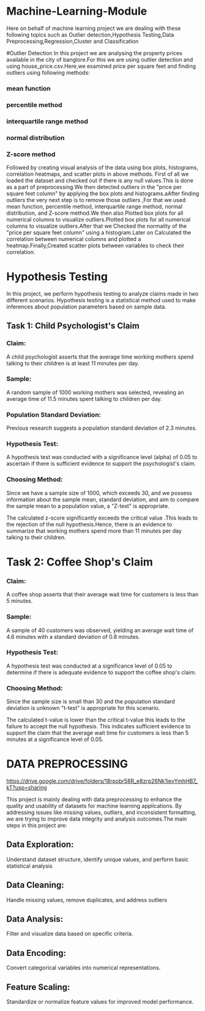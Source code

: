 # Machine-Learning-Module
Here on behalf of machine learning project we are dealing with these following topics  such as Outlier detection,Hypothesis Testing,Data Preprocessing,Regression,Cluster and Classification

#Outlier Detection
In this project we are analysing the property prices available in the city of banglore.For this we are using outlier detection and using house_price.csv.Here,we examined price per square feet and finding outliers using following methods:
### mean function
### percentile method
### interquartile range method
### normal distribution
### Z-score method
Followed by creating visual analysis of  the data using box plots, histograms, correlation heatmaps, and scatter plots in above methods.
First of all we loaded the dataset and checked out if there is any null values.This is done as a part of preprocessing.We then detected outliers in the "price per square feet  column" by applying the box plots and histograms.aAfter finding outliers the very next step is to remove those outliers ,For that we used mean function, percentile method, interquartile range method, normal distribution, and Z-score method.We then also Plotted box plots for all numerical columns to visualize outliers.Plotted box plots for all numerical columns to visualize outliers.After that we Checked the normality of the "price per square feet column" using a histogram.Later on Calculated the correlation between numerical columns and plotted a heatmap.Finally,Created scatter plots between variables to check their correlation.

# Hypothesis Testing
In this project, we perform hypothesis testing  to analyze claims made in two different scenarios. Hypothesis testing is a statistical method used to make inferences about population parameters based on sample data.
## Task 1: Child Psychologist's Claim
### Claim:
A child psychologist asserts that the average time working mothers spend talking to their children is at least 11 minutes per day.
### Sample:
A random sample of 1000 working mothers was selected, revealing an average time of 11.5 minutes spent talking to children per day.
### Population Standard Deviation:  
Previous research suggests a population standard deviation of 2.3 minutes.
### Hypothesis Test: 
A hypothesis test was conducted with a significance level (alpha) of 0.05 to ascertain if there is sufficient evidence to support the psychologist's claim.
### Choosing Method:
Since we have a sample size of 1000, which exceeds 30, and we possess information about the sample mean, standard deviation, and aim to compare the sample mean to a population value, a "Z-test" is appropriate.

The calculated z-score significantly exceeds the critical value .This leads  to the rejection of the null hypothesis.Hence, there is an evidence to summarize that working mothers spend more than 11 minutes per day talking to their children.

# Task 2: Coffee Shop's Claim
### Claim:
A coffee shop asserts that their average wait time for customers is less than 5 minutes.
### Sample: 
A sample of 40 customers was observed, yielding an average wait time of 4.6 minutes with a standard deviation of 0.8 minutes.
### Hypothesis Test: 
A hypothesis test was conducted at a significance level of 0.05 to determine if there is adequate evidence to support the coffee shop's claim.
### Choosing Method:
 Since the sample size is small than 30 and the population standard deviation is unknown "t-test" is appropriate for this scenario.
 
 The calculated t-value  is lower than the critical t-value this leads to the failure to accept the null hypothesis. This indicates sufficient evidence to support the claim that the average wait time for customers is less than 5 minutes at a significance level of 0.05.

# DATA PREPROCESSING

https://drive.google.com/drive/folders/18rpobr58R_e8zrp26Nk1ievYmhHB7_kT?usp=sharing

This project is mainly dealing with data preprocessing to enhance the quality and usability of datasets for machine learning applications. By addressing issues like missing values, outliers, and inconsistent formatting, we are trying to improve data integrity and analysis outcomes.The main steps in this project are:
## Data Exploration:
Understand dataset structure, identify unique values, and perform basic statistical analysis
## Data Cleaning:
Handle missing values, remove duplicates, and address outliers
## Data Analysis:
Filter and visualize data based on specific criteria.
## Data Encoding:
Convert categorical variables into numerical representations.
## Feature Scaling:
Standardize or normalize feature values for improved model performance.
 

